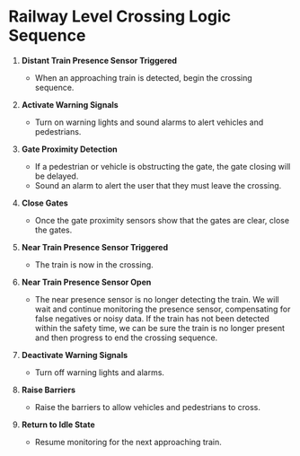 # Railway Level Crossing Logic Sequence

1. **Distant Train Presence Sensor Triggered**
    - When an approaching train is detected, begin the crossing sequence.

2. **Activate Warning Signals**
    - Turn on warning lights and sound alarms to alert vehicles and pedestrians.

3. **Gate Proximity Detection**
    - If a pedestrian or vehicle is obstructing the gate, the gate closing will be delayed. 
    - Sound an alarm to alert the user that they must leave the crossing.

4. **Close Gates**
    - Once the gate proximity sensors show that the gates are clear, close the gates. 

6. **Near Train Presence Sensor Triggered**
    - The train is now in the crossing. 

7. **Near Train Presence Sensor Open**
    - The near presence sensor is no longer detecting the train. We will wait and continue monitoring the presence sensor, compensating for false negatives or noisy data. If the train has not been detected within the safety time, we can be sure the train is no longer present and then progress to end the crossing sequence. 

8. **Deactivate Warning Signals**
    - Turn off warning lights and alarms.

9. **Raise Barriers**
    - Raise the barriers to allow vehicles and pedestrians to cross.

10. **Return to Idle State**
     - Resume monitoring for the next approaching train.
